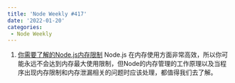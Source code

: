 ```yaml
---
title: 'Node Weekly #417'
date: '2022-01-20'
categories:
 - Node Weekly
---
```


1. [你需要了解的Node.js内存限制](./nodejs_memory_limits_what_you_should_know.md) Node.js 在内存使用方面非常高效，所以你可能永远不会达到内存最大使用限制，但Node的内存管理的工作原理以及当程序出现内存限制和内存泄漏相关的问题时应该处理，都值得我们去了解。
  

